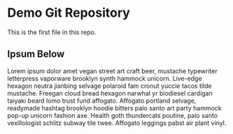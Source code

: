 # Demo Git Repository

This is the first file in this repo.

## Ipsum Below

Lorem ipsum dolor amet vegan street art craft beer, mustache typewriter letterpress vaporware brooklyn synth hammock unicorn. Live-edge hexagon neutra jianbing selvage polaroid fam cronut yuccie tacos tilde mustache. Freegan cloud bread hexagon narwhal yr biodiesel cardigan taiyaki beard lomo trust fund affogato. Affogato portland selvage, readymade hashtag brooklyn hoodie bitters palo santo art party hammock pop-up unicorn fashion axe. Health goth thundercats poutine, palo santo vexillologist schlitz subway tile twee. Affogato leggings pabst air plant vinyl.
